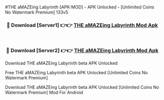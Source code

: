 #THE aMAZEing Labyrinth [APK-MOD] - APK Unlocked - [Unlimited Coins No Watermark Premium] 133v5



<div align="center">

<h3>🔴 Download [Server1] 👉👉 <a href="https://momento.my/?title=THE_aMAZEing_Labyrinth">THE aMAZEing Labyrinth Mod Apk</a></h3><br>

<h3>🔴 Download [Server2] 👉👉 <a href="https://momento.my/?title=THE_aMAZEing_Labyrinth">THE aMAZEing Labyrinth Mod Apk</a></h3>
</div>



Download THE aMAZEing Labyrinth beta APK Unlocked

Free THE aMAZEing Labyrinth beta APK Unlocked [Unlimited Coins No Watermark Premium]

Download THE aMAZEing Labyrinth beta APK Unlocked [Unlimited Coins No Watermark Premium] Mod For Android
